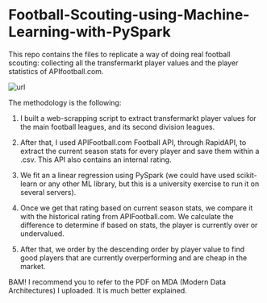 # Football-Scouting-using-Machine-Learning-with-PySpark

This repo contains the files to replicate a way of doing real football scouting: collecting all the transfermarkt player values and the player statistics of APIfootball.com.

![url](https://images.supersport.com/media/34vlqwkk/la-liga_2324_seasonstart_11082023_sup_1200.png?width=2048&quality=90&format=webp)

The methodology is the following: 

1. I built a web-scrapping script to extract transfermarkt player values for the main football leagues, and its second division leagues.
   
2. After that, I used APIFootball.com Football API, through RapidAPI, to extract the current season stats for every player and save them within a .csv. This API also contains an internal rating.

3. We fit an a linear regression using PySpark (we could have used scikit-learn or any other ML library, but this is a university exercise to run it on several servers).

4. Once we get that rating based on current season stats, we compare it with the historical rating from APIFootball.com. We calculate the difference to determine if based on stats, the player is currently over or undervalued.
  
5. After that, we order by the descending order by player value to find good players that are currently overperforming and are cheap in the market.

BAM! I recommend you to refer to the PDF on MDA (Modern Data Architectures) I uploaded. It is much better explained.
